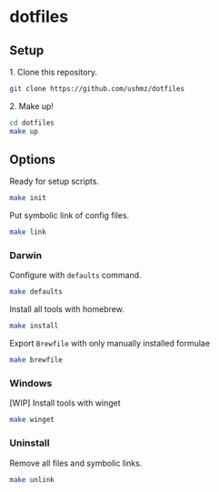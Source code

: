 # dotfiles

## Setup

1\. Clone this repository.

```sh
git clone https://github.com/ushmz/dotfiles
```

2\. Make up!

```sh
cd dotfiles
make up
```

## Options

Ready for setup scripts.

```sh
make init
```

Put symbolic link of config files.

```sh
make link
```

### Darwin

Configure with `defaults` command.

```sh
make defaults
```

Install all tools with homebrew.

```sh
make install
```

Export `Brewfile` with only manually installed formulae

```sh
make brewfile
```

### Windows

[WIP] Install tools with winget

```sh
make winget
```

### Uninstall

Remove all files and symbolic links.

```sh
make unlink
```

